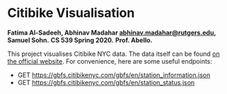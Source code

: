 # Citibike Visualisation

**Fatima Al-Sadeeh, Abhinav Madahar <abhinav.madahar@rutgers.edu>, Samuel Sohn.**
**CS 539 Spring 2020.**
**Prof. Abello.**

This project visualises Citibike NYC data.
The data itself can be found [on the official website](https://www.citibikenyc.com/system-data).
For convenience, here are some useful endpoints:

- GET https://gbfs.citibikenyc.com/gbfs/en/station_information.json
- GET https://gbfs.citibikenyc.com/gbfs/en/station_status.json
